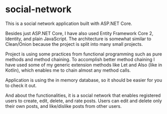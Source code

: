 # social-network

This is a social network application built with ASP.NET Core.

Besides just ASP.NET Core, I have also used Entity Framework Core 2, Identity, and plain JavaScript. 
The architecture is somewhat similar to Clean/Onion because the project is split into many small projects.

Project is using some practices from functional programming such as pure methods and method chaining.
To accomplish better method chaining I have used some of my generic extension methods like Let and Also (like in Kotlin), which enables me to chain almost any method calls.

Application is using the in memory database, so it should be easier for you to check it out.

And about the functionalities, it is a social network that enables registered users to create, edit, delete, and rate posts.
Users can edit and delete only their own posts, and like/dislike posts from other users.
